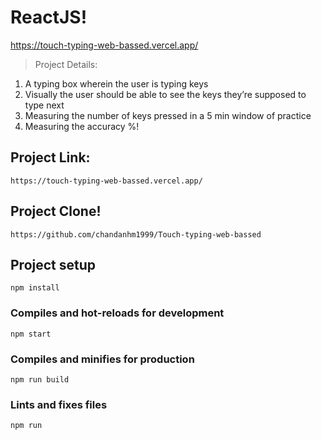 # ReactJS!
https://touch-typing-web-bassed.vercel.app/


> Project Details:
1) A typing box wherein the user is typing keys
2) Visually the user should be able to see the keys they’re supposed to type next
3) Measuring the number of keys pressed in a 5 min window of practice
4) Measuring the accuracy %!

## Project Link:
```
https://touch-typing-web-bassed.vercel.app/
```

## Project Clone!
```
https://github.com/chandanhm1999/Touch-typing-web-bassed
```

## Project setup
```
npm install
```

### Compiles and hot-reloads for development
```
npm start
```

### Compiles and minifies for production
```
npm run build
```

### Lints and fixes files
```
npm run
```
